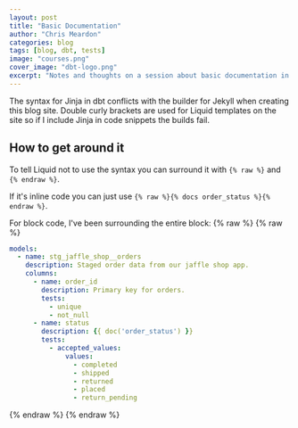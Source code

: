 ```yaml
---
layout: post
title: "Basic Documentation"
author: "Chris Meardon"
categories: blog
tags: [blog, dbt, tests]
image: "courses.png"
cover_image: "dbt-logo.png"
excerpt: "Notes and thoughts on a session about basic documentation in dbt Cloud"
---
```


The syntax for Jinja in dbt conflicts with the builder for Jekyll when creating this blog site. Double curly brackets are used for Liquid templates on the site so if I include Jinja in code snippets the builds fail.

## How to get around it

To tell Liquid not to use the syntax you can surround it with `{% raw %}` and `{% endraw %}`.

If it's inline code you can just use `{% raw %}{% docs order_status %}{% endraw %}`.

For block code, I've been surrounding the entire block:
{% raw %}
\{\% raw \%\}

```yaml
models:
  - name: stg_jaffle_shop__orders
    description: Staged order data from our jaffle shop app.
    columns:
      - name: order_id
        description: Primary key for orders.
        tests:
          - unique
          - not_null
      - name: status
        description: {{ doc('order_status') }}
        tests:
          - accepted_values:
              values:
                - completed
                - shipped
                - returned
                - placed
                - return_pending
```

\{\% endraw \%\}
{% endraw %}
